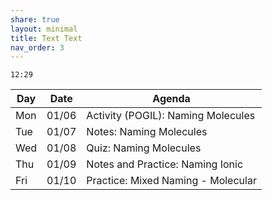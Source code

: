 ```yaml
---
share: true
layout: minimal
title: Text Text
nav_order: 3
---
```

`12:29`

| Day | Date  | Agenda                                                                   |
| --- | ----- | ------------------------------------------------------------------------ |
| Mon | 01/06 | Activity (POGIL): <span class="label label-blue">Naming Molecules</span> |
| Tue | 01/07 | <span class="label label-green">Notes</span>: Naming Molecules           |
| Wed | 01/08 | <span class="label label-yellow">Quiz</span>: Naming Molecules           |
| Thu | 01/09 | Notes and Practice: <span class="label label-blue">Naming Ionic</span>   |
| Fri | 01/10 | Practice: Mixed Naming - <span class="label label-red">Molecular</span>  |
